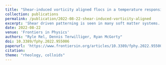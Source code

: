 ```yaml
---
title: "Shear-induced vorticity aligned flocs in a temperature responsive colloid-polymer mixture"
collection: publications
permalink: /publication/2022-08-22-shear-induced-vorticity-aligned
excerpt: 'Shear driven patterning is seen in many soft matter systems. We use rheology and optical microscopy to probe the structures formed when we shear a colloid-polymer mixture containing temperature-sensitive microgel particles. By increasing the temperature, we can increase the particle attraction and transition from liquid-like to gel-like behavior. And by applying shear flow to the sample as the temperature and, hence, state of the system changes, we can affect the morphology of mesoscopic colloidal clusters. We can produce gels comprised of fibrous, elongated colloid-rich clusters, or we can form more isotropic clusters. The rheology is measured and shear-induced flocculation observed for colloid-polymer systems with different cluster morphologies. At shear rates high enough to produce elongated clusters but low enough to not break clusters apart, we observe log-like flocs that are aligned with the vorticity direction and roll between the parallel plates of our rheometer.'
date: 2022-08-22
venue: 'Frontiers in Physics'
authors: "Ryle Rel, Dennis Terwilliger, Ryan McGorty"
doi: 10.3389/fphy.2022.955006
paperurl: 'https://www.frontiersin.org/articles/10.3389/fphy.2022.955006/abstract'
citation: 
theme: "rheology, colloids"
---
```

